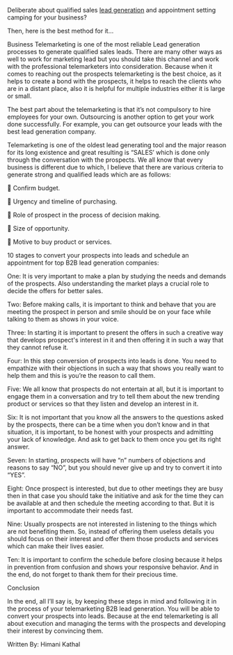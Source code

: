 Deliberate about qualified sales <a href="https://www.pangeaglobalservices.com/lead-generation/">lead generation</a> and appointment setting camping for your business?

Then, here is the best method for it…

Business Telemarketing is one of the most reliable Lead generation processes to generate qualified sales leads. There are many other ways as well to work for marketing lead but you should take this channel and work with the professional telemarketers into consideration. Because when it comes to reaching out the prospects telemarketing is the best choice, as it helps to create a bond with the prospects, it helps to reach the clients who are in a distant place, also it is helpful for multiple industries either it is large or small.

The best part about the telemarketing is that it’s not compulsory to hire employees for your own. Outsourcing is another option to get your work done successfully. For example, you can get outsource your leads with the best lead generation company. 

Telemarketing is one of the oldest lead generating tool and the major reason for its long existence and great resulting is “SALES’ which is done only through the conversation with the prospects. We all know that every business is different due to which, I believe that there are various criteria to generate strong and qualified leads which are as follows:

	Confirm budget.

	Urgency and timeline of purchasing.

	Role of prospect in the process of decision making.

	Size of opportunity.

	Motive to buy product or services. 

10 stages to convert your prospects into leads and schedule an appointment for top B2B lead generation companies:

One: It is very important to make a plan by studying the needs and demands of the prospects. Also understanding the market plays a crucial role to decide the offers for better sales.

Two: Before making calls, it is important to think and behave that you are meeting the prospect in person and smile should be on your face while talking to them as shows in your voice. 

Three: In starting it is important to present the offers in such a creative way that develops prospect's interest in it and then offering it in such a way that they cannot refuse it. 

Four: In this step conversion of prospects into leads is done. You need to empathize with their objections in such a way that shows you really want to help them and this is you’re the reason to call them.

Five: We all know that prospects do not entertain at all, but it is important to engage them in a conversation and try to tell them about the new trending product or services so that they listen and develop an interest in it. 

Six: It is not important that you know all the answers to the questions asked by the prospects, there can be a time when you don’t know and in that situation, it is important, to be honest with your prospects and admitting your lack of knowledge. And ask to get back to them once you get its right answer.

Seven: In starting, prospects will have “n” numbers of objections and reasons to say “NO”, but you should never give up and try to convert it into “YES”.

Eight: Once prospect is interested, but due to other meetings they are busy then in that case you should take the initiative and ask for the time they can be available at and then schedule the meeting according to that. But it is important to accommodate their needs fast.

Nine: Usually prospects are not interested in listening to the things which are not benefiting them. So, instead of offering them useless details you should focus on their interest and offer them those products and services which can make their lives easier.

Ten:  It is important to confirm the schedule before closing because it helps in prevention from confusion and shows your responsive behavior. And in the end, do not forget to thank them for their precious time. 

Conclusion

In the end, all I’ll say is, by keeping these steps in mind and following it in the process of your telemarketing B2B lead generation. You will be able to convert your prospects into leads. Because at the end telemarketing is all about execution and managing the terms with the prospects and developing their interest by convincing them. 

Written By:
Himani Kathal
